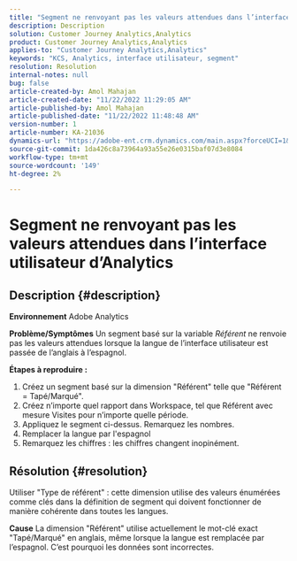 ```yaml
---
title: "Segment ne renvoyant pas les valeurs attendues dans l’interface utilisateur d’Analytics"
description: Description
solution: Customer Journey Analytics,Analytics
product: Customer Journey Analytics,Analytics
applies-to: "Customer Journey Analytics,Analytics"
keywords: "KCS, Analytics, interface utilisateur, segment"
resolution: Resolution
internal-notes: null
bug: false
article-created-by: Amol Mahajan
article-created-date: "11/22/2022 11:29:05 AM"
article-published-by: Amol Mahajan
article-published-date: "11/22/2022 11:48:48 AM"
version-number: 1
article-number: KA-21036
dynamics-url: "https://adobe-ent.crm.dynamics.com/main.aspx?forceUCI=1&pagetype=entityrecord&etn=knowledgearticle&id=6cf79ed9-586a-ed11-9561-6045bd006d92"
source-git-commit: 1da426c8a73964a93a55e26e0315baf07d3e8084
workflow-type: tm+mt
source-wordcount: '149'
ht-degree: 2%

---
```


# Segment ne renvoyant pas les valeurs attendues dans l’interface utilisateur d’Analytics

## Description {#description}

<b>Environnement</b>
Adobe Analytics


<b>Problème/Symptômes</b>
Un segment basé sur la variable *Référent* ne renvoie pas les valeurs attendues lorsque la langue de l’interface utilisateur est passée de l’anglais à l’espagnol.



<b>Étapes à reproduire :</b>

1. Créez un segment basé sur la dimension &quot;Référent&quot; telle que &quot;Référent = Tapé/Marqué&quot;.
2. Créez n’importe quel rapport dans Workspace, tel que Référent avec mesure Visites pour n’importe quelle période.
3. Appliquez le segment ci-dessus. Remarquez les nombres.
4. Remplacer la langue par l&#39;espagnol
5. Remarquez les chiffres : les chiffres changent inopinément.



## Résolution {#resolution}


Utiliser &quot;Type de référent&quot; : cette dimension utilise des valeurs énumérées comme clés dans la définition de segment qui doivent fonctionner de manière cohérente dans toutes les langues.


<b>Cause</b>
La dimension &quot;Référent&quot; utilise actuellement le mot-clé exact &quot;Tapé/Marqué&quot; en anglais, même lorsque la langue est remplacée par l’espagnol. C’est pourquoi les données sont incorrectes.
